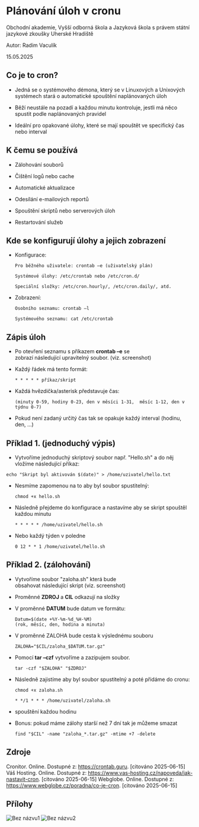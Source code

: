 # Plánování úloh v cronu
Obchodní akademie, Vyšší odborná škola a Jazyková škola s právem státní jazykové zkoušky Uherské Hradiště

Autor: Radim Vaculík

15.05.2025
## Co je to cron?
-   Jedná se o systémového démona, který se v Linuxových a Unixových systémech stará o automatické spouštění naplánovaných úloh​
    
-   Běží neustále na pozadí a každou minutu kontroluje, jestli má něco spustit podle naplánovaných pravidel​
    
-   Ideální pro opakované úlohy, které se mají spouštět ve specifický čas nebo interval
## K čemu se používá
-   Zálohování souborů​
    
-   Čištění logů nebo cache​
    
-   Automatické aktualizace​
    
-   Odesílání e-mailových reportů​
    
-   Spouštění skriptů nebo serverových úloh​
    
-   Restartování služeb

## Kde se konfigurují úlohy a jejich zobrazení
-   Konfigurace:​
    
	  	Pro běžného uživatele: crontab –e (uživatelský plán)​
    
	   	Systémové úlohy: /etc/crontab nebo /etc/cron.d/​
    
	   	Speciální složky: /etc/cron.hourly/, /etc/cron.daily/, atd.​
    
    
-   Zobrazení:​
    
		Osobního seznamu: crontab –l​
    
		Systémového seznamu: cat /etc/crontab​
    
## Zápis úloh
-   Po otevření seznamu s příkazem **crontab –e** se ​  
    zobrazí následující upravitelný soubor.​ (viz. screenshot)
    
-   Každý řádek má tento formát:

		* * * * * příkaz/skript​
    
-   Každá hvězdička/asterisk představuje čas:​  
 
		(minuty 0-59, hodiny 0-23, den v měsíci 1-31,​  měsíc 1-12, den v týdnu 0-7)​
    
-   Pokud není zadaný určitý čas tak se opakuje každý interval (hodinu, den, ...)

 ## Příklad 1. (jednoduchý výpis)
 
 -   Vytvoříme jednoduchý skriptový soubor např. "Hello.sh" a do něj vložíme následující příkaz:​  
    
    echo "Skript byl aktivován $(date)" > /home/uzivatel/hello.txt​
    
-   Nesmíme zapomenou na to aby byl soubor spustitelný:​ 

		chmod +x hello.sh​
    
-   Následně přejdeme do konfigurace a nastavíme aby se skript spouštěl každou minutu​  
    
	    * * * * * /home/uzivatel/hello.sh​
    
-   Nebo každý týden v poledne​  
    
	    0 12 * * 1 /home/uzivatel/hello.sh
## Příklad 2. (zálohování)
-   Vytvoříme soubor "zaloha.sh" která bude​  
    obsahovat následující skript (viz. screenshot)​
    
-   Proměnné **ZDROJ** a **CIL** odkazují na složky​
    
-   V proměnné **DATUM** bude datum ve formátu:​
		
		Datum=$(date +%Y-%m-%d_%H-%M)  
	    (rok, měsíc, den, hodina a minuta)​
- V proměnné ZALOHA bude cesta k výslednému souboru 

	  ZALOHA="$CIL/zaloha_$DATUM.tar.gz"
    
-   Pomocí **tar –czf**  vytvoříme a zazipujem soubor.​
	
		tar -czf "$ZALOHA" "$ZDROJ"
    
-   Následně zajistíme aby byl soubor spustitelný a poté přidáme do cronu​: ​  
    
	    chmod +x zaloha.sh 
	 
		* */1 * * * /home/uzivatel/zaloha.sh 
- spouštění každou hodinu
- Bonus: pokud máme zálohy starší než 7 dní tak je můžeme smazat

	  find "$CIL" -name "zaloha_*.tar.gz" -mtime +7 -delete
## Zdroje

Cronitor. Online. Dostupné z: https://crontab.guru. [citováno 2025-06-15]
Váš Hosting. Online. Dostupné z: https://www.vas-hosting.cz/napoveda/jak-nastavit-cron. [citováno 2025-06-15]
Webglobe. Online. Dostupné z: https://www.webglobe.cz/poradna/co-je-cron. [citováno 2025-06-15] 


  ## Přílohy
![Bez názvu1](https://github.com/user-attachments/assets/cd01d546-fd2c-4870-9bcc-3ab768959abd)
![Bez názvu2](https://github.com/user-attachments/assets/19d4286c-8a87-43f0-881e-402f699456b2)

